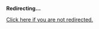 <!DOCTYPE html>
<html>
<head>
<title>Redirecting...</title>
<link rel="canonical" href="http://home.jle0.com:4111/entry/shake-task-automation-and-scripting-in-haskell.md"/>
<meta http-equiv="content-type" content="text/html; charset=utf-8" />
<meta http-equiv="refresh" content="0; url=#{destination_path}" />
</head>
<body>
  <p><strong>Redirecting...</strong></p>
  <p><a href='http://home.jle0.com:4111/entry/shake-task-automation-and-scripting-in-haskell.md'>Click here if you are not redirected.</a></p>
  <script>
    document.location.href = "http://home.jle0.com:4111/entry/shake-task-automation-and-scripting-in-haskell.md";
  </script>
</body>
</html>
